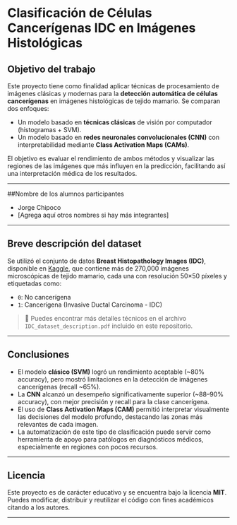 # Clasificación de Células Cancerígenas IDC en Imágenes Histológicas

## Objetivo del trabajo

Este proyecto tiene como finalidad aplicar técnicas de procesamiento de imágenes clásicas y modernas para la **detección automática de células cancerígenas** en imágenes histológicas de tejido mamario. Se comparan dos enfoques:

- Un modelo basado en **técnicas clásicas** de visión por computador (histogramas + SVM).
- Un modelo basado en **redes neuronales convolucionales (CNN)** con interpretabilidad mediante **Class Activation Maps (CAMs)**.

El objetivo es evaluar el rendimiento de ambos métodos y visualizar las regiones de las imágenes que más influyen en la predicción, facilitando así una interpretación médica de los resultados.

---

##Nombre de los alumnos participantes

- Jorge Chipoco  
- [Agrega aquí otros nombres si hay más integrantes]

---

## Breve descripción del dataset

Se utilizó el conjunto de datos **Breast Histopathology Images (IDC)**, disponible en [Kaggle](https://www.kaggle.com/datasets/paultimothymooney/breast-histopathology-images), que contiene más de 270,000 imágenes microscópicas de tejido mamario, cada una con resolución 50×50 píxeles y etiquetadas como:

- `0`: No cancerígena
- `1`: Cancerígena (Invasive Ductal Carcinoma - IDC)

> 📎 Puedes encontrar más detalles técnicos en el archivo `IDC_dataset_description.pdf` incluido en este repositorio.

---

## Conclusiones

- El modelo **clásico (SVM)** logró un rendimiento aceptable (~80% accuracy), pero mostró limitaciones en la detección de imágenes cancerígenas (recall ~65%).
- La **CNN** alcanzó un desempeño significativamente superior (~88–90% accuracy), con mejor precisión y recall para la clase cancerígena.
- El uso de **Class Activation Maps (CAM)** permitió interpretar visualmente las decisiones del modelo profundo, destacando las zonas más relevantes de cada imagen.
- La automatización de este tipo de clasificación puede servir como herramienta de apoyo para patólogos en diagnósticos médicos, especialmente en regiones con pocos recursos.

---

## Licencia

Este proyecto es de carácter educativo y se encuentra bajo la licencia **MIT**. Puedes modificar, distribuir y reutilizar el código con fines académicos citando a los autores.

---

